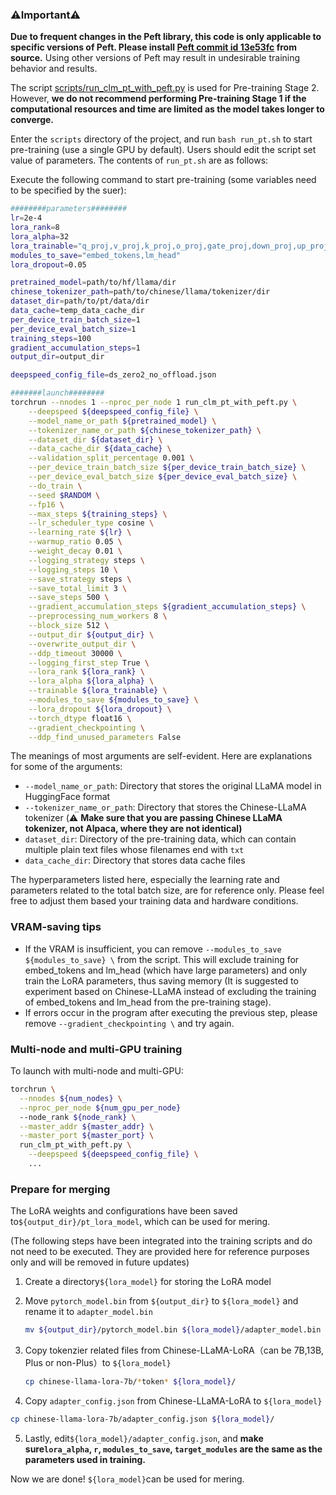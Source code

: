 ### ⚠️Important⚠️

**Due to frequent changes in the Peft library, this code is only applicable to specific versions of Peft. Please install [Peft commit id 13e53fc](https://github.com/huggingface/peft/tree/13e53fc) from source.** Using other versions of Peft may result in undesirable training behavior and results.

The script [scripts/run_clm_pt_with_peft.py](https://github.com/ymcui/Chinese-LLaMA-Alpaca/blob/main/scripts/run_clm_pt_with_peft.py) is used for Pre-training Stage 2. However, **we do not recommend performing Pre-training Stage 1 if the computational resources and time are limited as the model takes longer to converge.**

Enter the `scripts` directory of the project, and run `bash run_pt.sh` to start pre-training (use a single GPU by default). Users should edit the script set value of parameters. The contents of `run_pt.sh` are as follows:

Execute the following command to start pre-training (some variables need to be specified by the suer):

```bash
########parameters########
lr=2e-4
lora_rank=8
lora_alpha=32
lora_trainable="q_proj,v_proj,k_proj,o_proj,gate_proj,down_proj,up_proj"
modules_to_save="embed_tokens,lm_head"
lora_dropout=0.05

pretrained_model=path/to/hf/llama/dir
chinese_tokenizer_path=path/to/chinese/llama/tokenizer/dir
dataset_dir=path/to/pt/data/dir
data_cache=temp_data_cache_dir
per_device_train_batch_size=1
per_device_eval_batch_size=1
training_steps=100
gradient_accumulation_steps=1
output_dir=output_dir

deepspeed_config_file=ds_zero2_no_offload.json

#######launch########
torchrun --nnodes 1 --nproc_per_node 1 run_clm_pt_with_peft.py \
    --deepspeed ${deepspeed_config_file} \
    --model_name_or_path ${pretrained_model} \
    --tokenizer_name_or_path ${chinese_tokenizer_path} \
    --dataset_dir ${dataset_dir} \
    --data_cache_dir ${data_cache} \
    --validation_split_percentage 0.001 \
    --per_device_train_batch_size ${per_device_train_batch_size} \
    --per_device_eval_batch_size ${per_device_eval_batch_size} \
    --do_train \
    --seed $RANDOM \
    --fp16 \
    --max_steps ${training_steps} \
    --lr_scheduler_type cosine \
    --learning_rate ${lr} \
    --warmup_ratio 0.05 \
    --weight_decay 0.01 \
    --logging_strategy steps \
    --logging_steps 10 \
    --save_strategy steps \
    --save_total_limit 3 \
    --save_steps 500 \
    --gradient_accumulation_steps ${gradient_accumulation_steps} \
    --preprocessing_num_workers 8 \
    --block_size 512 \
    --output_dir ${output_dir} \
    --overwrite_output_dir \
    --ddp_timeout 30000 \
    --logging_first_step True \
    --lora_rank ${lora_rank} \
    --lora_alpha ${lora_alpha} \
    --trainable ${lora_trainable} \
    --modules_to_save ${modules_to_save} \
    --lora_dropout ${lora_dropout} \
    --torch_dtype float16 \
    --gradient_checkpointing \
    --ddp_find_unused_parameters False
```

The meanings of most arguments are self-evident. Here are explanations for some of the arguments:

* `--model_name_or_path`: Directory that stores the original LLaMA model in HuggingFace format
* `--tokenizer_name_or_path`: Directory that stores the Chinese-LLaMA tokenizer (⚠️ **Make sure that you are passing Chinese LLaMA tokenizer, not Alpaca, where they are not identical)**
* `dataset_dir`: Directory of the pre-training data, which can contain multiple plain text files whose filenames end with `txt`
* `data_cache_dir`: Directory that stores data cache files


The hyperparameters listed here, especially the learning rate and parameters related to the total batch size, are for reference only. Please feel free to adjust them based your training data and hardware conditions.

### VRAM-saving tips

* If the VRAM is insufficient, you can remove `--modules_to_save ${modules_to_save} \` from the script. This will exclude training for embed_tokens and lm_head (which have large parameters) and only train the LoRA parameters, thus saving memory (It is suggested to experiment based on Chinese-LLaMA instead of excluding the training of embed_tokens and lm_head from the pre-training stage).
* If errors occur in the program after executing the previous step, please remove `--gradient_checkpointing \` and try again.

### Multi-node and multi-GPU training

To launch with multi-node and multi-GPU:

```bash
torchrun \
  --nnodes ${num_nodes} \
  --nproc_per_node ${num_gpu_per_node} 
  --node_rank ${node_rank} \
  --master_addr ${master_addr} \
  --master_port ${master_port} \
  run_clm_pt_with_peft.py \
    --deepspeed ${deepspeed_config_file} \
    ...
```

### Prepare for merging

The LoRA weights and configurations have been saved to`${output_dir}/pt_lora_model`, which can be used for mering.

(The following steps have been integrated into the training scripts and do not need to be executed. They are provided here for reference purposes only and will be removed in future updates)

1. Create a directory`${lora_model}` for storing the LoRA model

2. Move `pytorch_model.bin` from `${output_dir}` to `${lora_model}` and rename it to `adapter_model.bin`

   ```bash
   mv ${output_dir}/pytorch_model.bin ${lora_model}/adapter_model.bin
   ```

3. Copy tokenzier related files from Chinese-LLaMA-LoRA（can be 7B,13B, Plus or non-Plus）to `${lora_model}`

   ```bash
   cp chinese-llama-lora-7b/*token* ${lora_model}/
   ```

4. Copy `adapter_config.json` from Chinese-LLaMA-LoRA to `${lora_model}`

  ```bash
cp chinese-llama-lora-7b/adapter_config.json ${lora_model}/
  ```

5. Lastly, edit`${lora_model}/adapter_config.json`, and **make sure`lora_alpha`, `r`, `modules_to_save`, `target_modules` are the same as the parameters used in training.**

Now we are done! `${lora_model}`can be used for mering.

